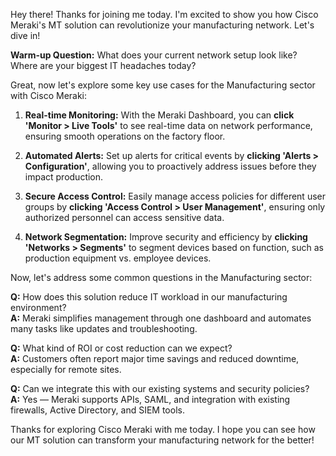 Hey there! Thanks for joining me today. I'm excited to show you how Cisco Meraki's MT solution can revolutionize your manufacturing network. Let's dive in!

**Warm-up Question:** What does your current network setup look like? Where are your biggest IT headaches today?

Great, now let's explore some key use cases for the Manufacturing sector with Cisco Meraki:

1. **Real-time Monitoring:** With the Meraki Dashboard, you can **click 'Monitor > Live Tools'** to see real-time data on network performance, ensuring smooth operations on the factory floor.

2. **Automated Alerts:** Set up alerts for critical events by **clicking 'Alerts > Configuration'**, allowing you to proactively address issues before they impact production.

3. **Secure Access Control:** Easily manage access policies for different user groups by **clicking 'Access Control > User Management'**, ensuring only authorized personnel can access sensitive data.

4. **Network Segmentation:** Improve security and efficiency by **clicking 'Networks > Segments'** to segment devices based on function, such as production equipment vs. employee devices.

Now, let's address some common questions in the Manufacturing sector:

**Q:** How does this solution reduce IT workload in our manufacturing environment?  
**A:** Meraki simplifies management through one dashboard and automates many tasks like updates and troubleshooting.

**Q:** What kind of ROI or cost reduction can we expect?  
**A:** Customers often report major time savings and reduced downtime, especially for remote sites.

**Q:** Can we integrate this with our existing systems and security policies?  
**A:** Yes — Meraki supports APIs, SAML, and integration with existing firewalls, Active Directory, and SIEM tools.

Thanks for exploring Cisco Meraki with me today. I hope you can see how our MT solution can transform your manufacturing network for the better!